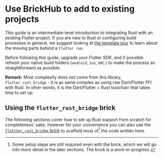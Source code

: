 # Use BrickHub to add to existing projects

This guide is an intermediate-level introduction to integrating Rust with
an existing Flutter project. If you are new to Rust or configuring
build processes in general, we suggest looking at [the template tour](template/tour.md)
to learn about the moving parts behind a `flutter run`.

Before following this guide, upgrade your Flutter SDK, and if possible
refresh your native build folders (`android`, `ios`, etc.) to make the process
as straightforward as possible.

**Remark:** Most complexity does *not* come from this library, `flutter_rust_bridge` - it is as same complex as using raw Dart/Flutter FFI with Rust. In other words, it is the Dart/Flutter + Rust toolchain that takes time to set up.

## Using the `flutter_rust_bridge` brick

The following sections cover how to set up Rust support from scratch for completeness' sake,
however for your convenience you can also use the [`fluttter_rust_bridge` brick](https://brickhub.dev/bricks/flutter_rust_bridge/)
to scaffold most of[^1] the code written here.

[^1]: Some setup steps are still required even with the brick, which we will go into more detail in the later sections.
      The brick is a work-in-progress.
